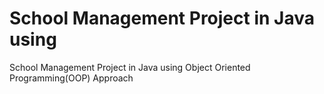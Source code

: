 # School Management Project in Java using 
 School Management Project in Java using  Object Oriented Programming(OOP) Approach

